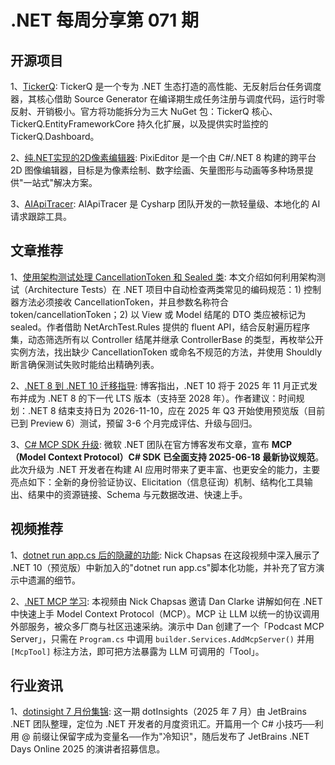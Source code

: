 # .NET 每周分享第 071 期

## 开源项目

1、[TickerQ](https://github.com/Arcenox-co/TickerQ): TickerQ 是一个专为 .NET 生态打造的高性能、无反射后台任务调度器，其核心借助 Source Generator 在编译期生成任务注册与调度代码，运行时零反射、开销极小。官方将功能拆分为三大 NuGet 包：TickerQ 核心、TickerQ.EntityFrameworkCore 持久化扩展，以及提供实时监控的 TickerQ.Dashboard。

2、[纯.NET实现的2D像素编辑器](https://github.com/PixiEditor/PixiEditor): PixiEditor 是一个由 C#/.NET 8 构建的跨平台 2D 图像编辑器，目标是为像素绘制、数字绘画、矢量图形与动画等多种场景提供"一站式"解决方案。

3、[AIApiTracer](https://github.com/Cysharp/AIApiTracer): AIApiTracer 是 Cysharp 团队开发的一款轻量级、本地化的 AI 请求跟踪工具。

## 文章推荐

1、[使用架构测试处理 CancellationToken 和 Sealed 类](https://steven-giesel.com/blogPost/feac44f3-2c6e-4994-80c3-e2a17efbb8f3/using-architecture-tests-for-cancellationtokens-and-sealed-classes): 本文介绍如何利用架构测试（Architecture Tests）在 .NET 项目中自动检查两类常见的编码规范：1) 控制器方法必须接收 CancellationToken，并且参数名称符合 token/cancellationToken；2) 以 View 或 Model 结尾的 DTO 类应被标记为 sealed。作者借助 NetArchTest.Rules 提供的 fluent API，结合反射遍历程序集，动态筛选所有以 Controller 结尾并继承 ControllerBase 的类型，再枚举公开实例方法，找出缺少 CancellationToken 或命名不规范的方法，并使用 Shouldly 断言确保测试失败时能给出精确列表。

2、[.NET 8 到 .NET 10 迁移指导](https://www.mobilize.net/blog/dotnet8-to-dotnet10-migration-guide): 博客指出，.NET 10 将于 2025 年 11 月正式发布并成为 .NET 8 的下一代 LTS 版本（支持至 2028 年）。作者建议：时间规划：.NET 8 结束支持日为 2026-11-10，应在 2025 年 Q3 开始使用预览版（目前已到 Preview 6）测试，预留 3-6 个月完成评估、升级与回归。

3、[C# MCP SDK 升级](https://devblogs.microsoft.com/dotnet/mcp-csharp-sdk-2025-06-18-update/): 微软 .NET 团队在官方博客发布文章，宣布 **MCP（Model Context Protocol）C# SDK 已全面支持 2025-06-18 最新协议规范**。此次升级为 .NET 开发者在构建 AI 应用时带来了更丰富、也更安全的能力，主要亮点如下：全新的身份验证协议、Elicitation（信息征询）机制、结构化工具输出、结果中的资源链接、Schema 与元数据改进、快速上手。

## 视频推荐

1、[dotnet run app.cs 后的隐藏的功能](https://www.youtube.com/watch?v=473o5AWkJec&ab_channel=NickChapsas): Nick Chapsas 在这段视频中深入展示了 .NET 10（预览版）中新加入的"dotnet run app.cs"脚本化功能，并补充了官方演示中遗漏的细节。

2、[.NET MCP 学习](https://www.youtube.com/watch?v=DpyjAKmNwpI&t=1876s&ab_channel=NickChapsas): 本视频由 Nick Chapsas 邀请 Dan Clarke 讲解如何在 .NET 中快速上手 Model Context Protocol（MCP）。MCP 让 LLM 以统一的协议调用外部服务，被众多厂商与社区迅速采纳。演示中 Dan 创建了一个「Podcast MCP Server」，只需在 `Program.cs` 中调用 `builder.Services.AddMcpServer()` 并用 `[McpTool]` 标注方法，即可把方法暴露为 LLM 可调用的「Tool」。

## 行业资讯

1、[dotinsight 7 月份集锦](https://blog.jetbrains.com/dotnet/2025/07/15/dotinsights-july-2025/): 这一期 dotInsights（2025 年 7 月）由 JetBrains .NET 团队整理，定位为 .NET 开发者的月度资讯汇。开篇用一个 C# 小技巧──利用 @ 前缀让保留字成为变量名──作为"冷知识"，随后发布了 JetBrains .NET Days Online 2025 的演讲者招募信息。